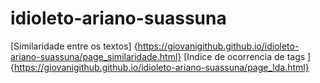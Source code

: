 # idioleto-ariano-suassuna

[Similaridade entre os textos] {https://giovanigithub.github.io/idioleto-ariano-suassuna/page_similaridade.html}
[Indice de ocorrencia de tags ] {https://giovanigithub.github.io/idioleto-ariano-suassuna/page_lda.html}
